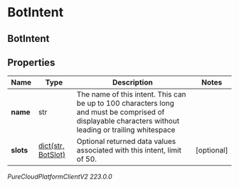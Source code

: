 # BotIntent

## BotIntent

## Properties

|Name | Type | Description | Notes|
|------------ | ------------- | ------------- | -------------|
| **name** | str | The name of this intent.  This can be up to 100 characters long and must be comprised of displayable characters without leading or trailing whitespace | |
| **slots** | [dict(str, BotSlot)](BotSlot) | Optional returned data values associated with this intent, limit of 50. | [optional] |



_PureCloudPlatformClientV2 223.0.0_
